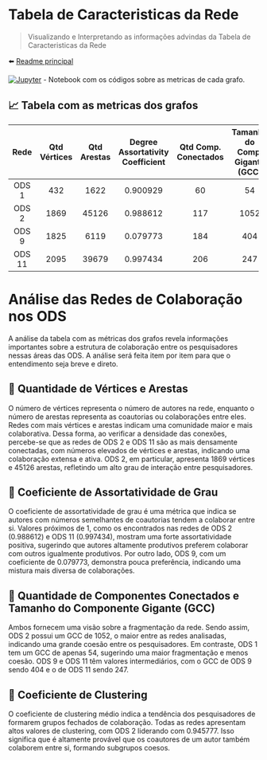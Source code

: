 # Tabela de Caracteristicas da Rede

> Visualizando e Interpretando as informações advindas da Tabela de Caracteristicas da Rede

⬅️ [Readme principal](../u2t1.md)

[![Jupyter](https://img.shields.io/badge/-Notebook-191A1B?style=flat-square&logo=jupyter)](https://github.com/CarlosG18/aedii_dca0209/blob/main/unidade2/U2T1/requisito_03/notebook_tabela.ipynb) - Notebook com os códigos sobre as metricas de cada grafo.

## 📈 Tabela com as metricas dos grafos

| Rede   | Qtd Vértices | Qtd Arestas | Degree Assortativity Coefficient | Qtd Comp. Conectados | Tamanho do Comp. Gigante (GCC) | Coef. de Clustering avg_clustering() |
|:------:|:------------:|:-----------:|:--------------------------------:|:--------------------:|:-------------------------------:|:-------------------------------------:|
| ODS  1 |    432       |    1622     |         0.900929                 |         60           |            54                   |                 0.882728              |
| ODS  2 |    1869      |    45126    |         0.988612                 |         117          |            1052                 |                 0.945777              |
| ODS  9 |    1825      |    6119     |         0.079773                 |         184          |            404                  |                 0.910081              |
| ODS 11 |    2095      |    39679    |         0.997434                 |         206          |            247                  |                 0.911539              |

# Análise das Redes de Colaboração nos ODS

A análise da tabela com as métricas dos grafos revela informações importantes sobre a estrutura de colaboração entre os pesquisadores nessas áreas das ODS. A análise será feita item por item para que o entendimento seja breve e direto.

## 🔹 Quantidade de Vértices e Arestas

O número de vértices representa o número de autores na rede, enquanto o número de arestas representa as coautorias ou colaborações entre eles. Redes com mais vértices e arestas indicam uma comunidade maior e mais colaborativa. Dessa forma, ao verificar a densidade das conexões, percebe-se que as redes de ODS 2 e ODS 11 são as mais densamente conectadas, com números elevados de vértices e arestas, indicando uma colaboração extensa e ativa. ODS 2, em particular, apresenta 1869 vértices e 45126 arestas, refletindo um alto grau de interação entre pesquisadores.

## 🔹 Coeficiente de Assortatividade de Grau

O coeficiente de assortatividade de grau é uma métrica que indica se autores com números semelhantes de coautorias tendem a colaborar entre si. Valores próximos de 1, como os encontrados nas redes de ODS 2 (0.988612) e ODS 11 (0.997434), mostram uma forte assortatividade positiva, sugerindo que autores altamente produtivos preferem colaborar com outros igualmente produtivos. Por outro lado, ODS 9, com um coeficiente de 0.079773, demonstra pouca preferência, indicando uma mistura mais diversa de colaborações.

## 🔹 Quantidade de Componentes Conectados e Tamanho do Componente Gigante (GCC)

Ambos fornecem uma visão sobre a fragmentação da rede. Sendo assim, ODS 2 possui um GCC de 1052, o maior entre as redes analisadas, indicando uma grande coesão entre os pesquisadores. Em contraste, ODS 1 tem um GCC de apenas 54, sugerindo uma maior fragmentação e menos coesão. ODS 9 e ODS 11 têm valores intermediários, com o GCC de ODS 9 sendo 404 e o de ODS 11 sendo 247.

## 🔹 Coeficiente de Clustering

O coeficiente de clustering médio indica a tendência dos pesquisadores de formarem grupos fechados de colaboração. Todas as redes apresentam altos valores de clustering, com ODS 2 liderando com 0.945777. Isso significa que é altamente provável que os coautores de um autor também colaborem entre si, formando subgrupos coesos.





